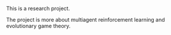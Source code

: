 This is a research project.

The project is more about multiagent reinforcement learning and evolutionary game theory.